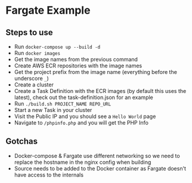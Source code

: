 # Fargate Example

## Steps to use

- Run `docker-compose up --build -d`
- Run `docker images`
- Get the image names from the previous command
- Create AWS ECR repositories with the image names
- Get the project prefix from the image name (everything before the underscore `_`)
- Create a cluster 
- Create a Task Definition with the ECR images (by default this uses the latest), check out the task-definition.json for an example
- Run `./build.sh PROJECT_NAME REPO_URL`
- Start a new Task in your cluster
- Visit the Public IP and you should see a `Hello World` page
- Navigate to `/phpinfo.php` and you will get the PHP Info

## Gotchas
- Docker-compose & Fargate use different networking so we need to replace the hostname in the nginx config when building
- Source needs to be added to the Docker container as Fargate doesn't have access to the internals